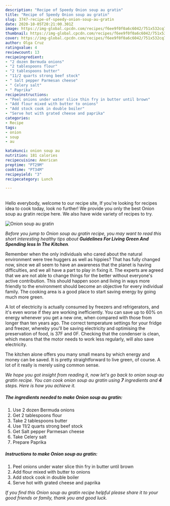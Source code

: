 ```yaml
---
description: "Recipe of Speedy Onion soup au gratin"
title: "Recipe of Speedy Onion soup au gratin"
slug: 3747-recipe-of-speedy-onion-soup-au-gratin
date: 2020-10-05T20:21:00.301Z
image: https://img-global.cpcdn.com/recipes/f6ee9f0f0a6c6042/751x532cq70/onion-soup-au-gratin-recipe-main-photo.jpg
thumbnail: https://img-global.cpcdn.com/recipes/f6ee9f0f0a6c6042/751x532cq70/onion-soup-au-gratin-recipe-main-photo.jpg
cover: https://img-global.cpcdn.com/recipes/f6ee9f0f0a6c6042/751x532cq70/onion-soup-au-gratin-recipe-main-photo.jpg
author: Olga Cruz
ratingvalue: 4
reviewcount: 13
recipeingredient:
- "2 dozen Bermuda onions"
- "2 tablespoons flour"
- "2 tablespoons butter"
- "11/2 quarts strong beef stock"
- " Salt pepper Parmesan cheese"
- " Celery salt"
- " Paprika"
recipeinstructions:
- "Peel onions under water slice thin fry in butter until brown"
- "Add flour mixed with butter to onions"
- "Add stock cook in double boiler"
- "Serve hot with grated cheese and paprika"
categories:
- Recipe
tags:
- onion
- soup
- au

katakunci: onion soup au 
nutrition: 181 calories
recipecuisine: American
preptime: "PT29M"
cooktime: "PT34M"
recipeyield: "3"
recipecategory: Lunch

---
```

<br>
Hello everybody, welcome to our recipe site, If you're looking for recipes idea to cook today, look no further! We provide you only the best Onion soup au gratin recipe here. We also have wide variety of recipes to try.
<br>


![Onion soup au gratin](https://img-global.cpcdn.com/recipes/f6ee9f0f0a6c6042/751x532cq70/onion-soup-au-gratin-recipe-main-photo.jpg)

<i>Before you jump to Onion soup au gratin recipe, you may want to read this short interesting healthy tips about 
<strong>Guidelines For Living Green And Spending less In The Kitchen</strong>.</i>
</br>

Remember when the only individuals who cared about the natural environment were tree huggers as well as hippies? That has fully changed now, since we all seem to have an awareness that the planet is having difficulties, and we all have a part to play in fixing it. The experts are agreed that we are not able to change things for the better without everyone's active contribution. This should happen soon and living in ways more friendly to the environment should become an objective for every individual family. The cooking area is a good place to start saving energy by going much more green.

A lot of electricity is actually consumed by freezers and refrigerators, and it's even worse if they are working inefficiently. You can save up to 60% on energy whenever you get a new one, when compared with those from longer than ten years ago. The correct temperature settings for your fridge and freezer, whereby you'll be saving electricity and optimising the preservation of food, is 37F and 0F. Checking that the condenser is clean, which means that the motor needs to work less regularly, will also save electricity.

The kitchen alone offers you many small means by which energy and money can be saved. It is pretty straightforward to live green, of course. A lot of it really is merely using common sense.


<i>We hope you got insight from reading it, now let's go back to onion soup au gratin recipe. You can cook onion soup au gratin using <strong>7</strong> ingredients and <strong>4</strong> steps. Here is how you achieve it.
</i>

##### The ingredients needed to make Onion soup au gratin:

1. Use 2 dozen Bermuda onions
1. Get 2 tablespoons flour
1. Take 2 tablespoons butter
1. Use 11/2 quarts strong beef stock
1. Get  Salt pepper Parmesan cheese
1. Take  Celery salt
1. Prepare  Paprika


##### Instructions to make Onion soup au gratin:

1. Peel onions under water slice thin fry in butter until brown
1. Add flour mixed with butter to onions
1. Add stock cook in double boiler
1. Serve hot with grated cheese and paprika


<i>If you find this Onion soup au gratin recipe helpful please share it to your good friends or family, thank you and good luck.</i>

